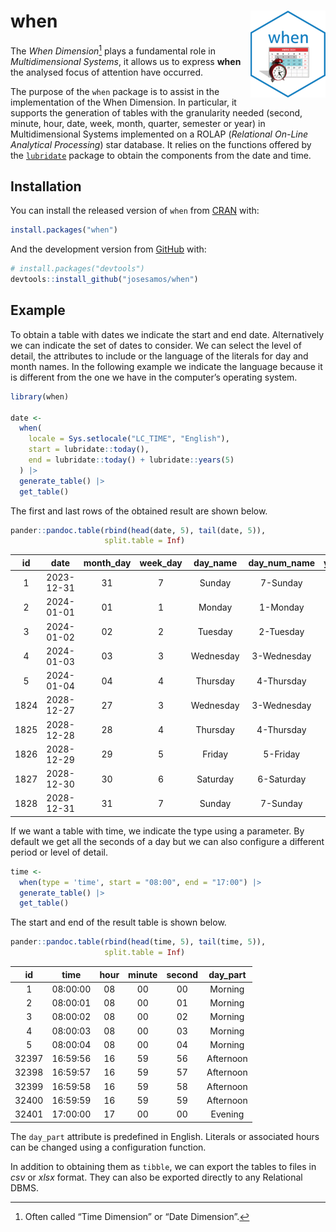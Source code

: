 
<!-- README.md is generated from README.Rmd. Please edit that file -->

# when <a href="https://josesamos.github.io/when/"><img src="man/figures/logo.png" align="right" height="139" alt="when website" /></a>

<!-- badges: start -->
<!-- [![CRAN status](https://www.r-pkg.org/badges/version/when)](https://CRAN.R-project.org/package=when) -->
<!-- [![R-CMD-check](https://github.com/josesamos/when/actions/workflows/R-CMD-check.yaml/badge.svg)](https://github.com/josesamos/when/actions/workflows/R-CMD-check.yaml) -->
<!-- [![Codecov test coverage](https://codecov.io/gh/josesamos/when/branch/main/graph/badge.svg)](https://app.codecov.io/gh/josesamos/when?branch=main) -->
<!-- [![Downloads](http://cranlogs.r-pkg.org/badges/when?color=brightgreen)](https://www.r-pkg.org:443/pkg/when) -->
<!-- [![Downloads](http://cranlogs.r-pkg.org/badges/grand-total/when?color=brightgreen)](https://www.r-pkg.org:443/pkg/when) -->
<!-- badges: end -->

The *When Dimension*[^1] plays a fundamental role in *Multidimensional
Systems*, it allows us to express **when** the analysed focus of
attention have occurred.

The purpose of the `when` package is to assist in the implementation of
the When Dimension. In particular, it supports the generation of tables
with the granularity needed (second, minute, hour, date, week, month,
quarter, semester or year) in Multidimensional Systems implemented on a
ROLAP (*Relational On-Line Analytical Processing*) star database. It
relies on the functions offered by the
[`lubridate`](https://CRAN.R-project.org/package=lubridate) package to
obtain the components from the date and time.

## Installation

You can install the released version of `when` from
[CRAN](https://CRAN.R-project.org) with:

``` r
install.packages("when")
```

And the development version from [GitHub](https://github.com/) with:

<!-- You can install the development version of `when` from [GitHub](https://github.com/) with: -->

``` r
# install.packages("devtools")
devtools::install_github("josesamos/when")
```

## Example

To obtain a table with dates we indicate the start and end date.
Alternatively we can indicate the set of dates to consider. We can
select the level of detail, the attributes to include or the language of
the literals for day and month names. In the following example we
indicate the language because it is different from the one we have in
the computer’s operating system.

``` r
library(when)

date <-
  when(
    locale = Sys.setlocale("LC_TIME", "English"),
    start = lubridate::today(),
    end = lubridate::today() + lubridate::years(5)
  ) |>
  generate_table() |>
  get_table()
```

The first and last rows of the obtained result are shown below.

``` r
pander::pandoc.table(rbind(head(date, 5), tail(date, 5)),
                     split.table = Inf)
```

|  id  |    date    | month_day | week_day | day_name  | day_num_name | year_week | week | year_month | month | month_name | month_num_name | year |
|:----:|:----------:|:---------:|:--------:|:---------:|:------------:|:---------:|:----:|:----------:|:-----:|:----------:|:--------------:|:----:|
|  1   | 2023-12-31 |    31     |    7     |  Sunday   |   7-Sunday   |  2023-53  |  53  |  2023-12   |  12   |  December  |  12-December   | 2023 |
|  2   | 2024-01-01 |    01     |    1     |  Monday   |   1-Monday   |  2024-01  |  01  |  2024-01   |  01   |  January   |   01-January   | 2024 |
|  3   | 2024-01-02 |    02     |    2     |  Tuesday  |  2-Tuesday   |  2024-01  |  01  |  2024-01   |  01   |  January   |   01-January   | 2024 |
|  4   | 2024-01-03 |    03     |    3     | Wednesday | 3-Wednesday  |  2024-01  |  01  |  2024-01   |  01   |  January   |   01-January   | 2024 |
|  5   | 2024-01-04 |    04     |    4     | Thursday  |  4-Thursday  |  2024-01  |  01  |  2024-01   |  01   |  January   |   01-January   | 2024 |
| 1824 | 2028-12-27 |    27     |    3     | Wednesday | 3-Wednesday  |  2028-52  |  52  |  2028-12   |  12   |  December  |  12-December   | 2028 |
| 1825 | 2028-12-28 |    28     |    4     | Thursday  |  4-Thursday  |  2028-52  |  52  |  2028-12   |  12   |  December  |  12-December   | 2028 |
| 1826 | 2028-12-29 |    29     |    5     |  Friday   |   5-Friday   |  2028-52  |  52  |  2028-12   |  12   |  December  |  12-December   | 2028 |
| 1827 | 2028-12-30 |    30     |    6     | Saturday  |  6-Saturday  |  2028-53  |  53  |  2028-12   |  12   |  December  |  12-December   | 2028 |
| 1828 | 2028-12-31 |    31     |    7     |  Sunday   |   7-Sunday   |  2028-53  |  53  |  2028-12   |  12   |  December  |  12-December   | 2028 |

If we want a table with time, we indicate the type using a parameter. By
default we get all the seconds of a day but we can also configure a
different period or level of detail.

``` r
time <-
  when(type = 'time', start = "08:00", end = "17:00") |>
  generate_table() |>
  get_table()
```

The start and end of the result table is shown below.

``` r
pander::pandoc.table(rbind(head(time, 5), tail(time, 5)),
                     split.table = Inf)
```

|  id   |   time   | hour | minute | second | day_part  |
|:-----:|:--------:|:----:|:------:|:------:|:---------:|
|   1   | 08:00:00 |  08  |   00   |   00   |  Morning  |
|   2   | 08:00:01 |  08  |   00   |   01   |  Morning  |
|   3   | 08:00:02 |  08  |   00   |   02   |  Morning  |
|   4   | 08:00:03 |  08  |   00   |   03   |  Morning  |
|   5   | 08:00:04 |  08  |   00   |   04   |  Morning  |
| 32397 | 16:59:56 |  16  |   59   |   56   | Afternoon |
| 32398 | 16:59:57 |  16  |   59   |   57   | Afternoon |
| 32399 | 16:59:58 |  16  |   59   |   58   | Afternoon |
| 32400 | 16:59:59 |  16  |   59   |   59   | Afternoon |
| 32401 | 17:00:00 |  17  |   00   |   00   |  Evening  |

The `day_part` attribute is predefined in English. Literals or
associated hours can be changed using a configuration function.

In addition to obtaining them as `tibble`, we can export the tables to
files in *csv* or *xlsx* format. They can also be exported directly to
any Relational DBMS.

[^1]: Often called “Time Dimension” or “Date Dimension”.
